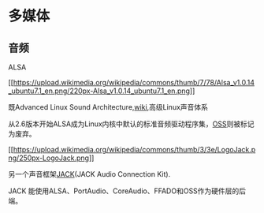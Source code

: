 多媒体
=====

## 音频

ALSA

[[https://upload.wikimedia.org/wikipedia/commons/thumb/7/78/Alsa_v1.0.14_ubuntu7.1_en.png/220px-Alsa_v1.0.14_ubuntu7.1_en.png]]

既Advanced Linux Sound Architecture,[wiki](https://en.wikipedia.org/wiki/Advanced_Linux_Sound_Architecture),高级Linux声音体系

从2.6版本开始ALSA成为Linux内核中默认的标准音频驱动程序集，[OSS](https://zh.wikipedia.org/wiki/OSS)则被标记为废弃。

[[https://upload.wikimedia.org/wikipedia/commons/thumb/3/3e/LogoJack.png/250px-LogoJack.png]]

另一个声音框架[JACK](https://zh.wikipedia.org/wiki/JACK_Audio_Connection_Kit)(JACK Audio Connection Kit).

JACK 能使用ALSA、PortAudio、CoreAudio、FFADO和OSS作为硬件层的后端。